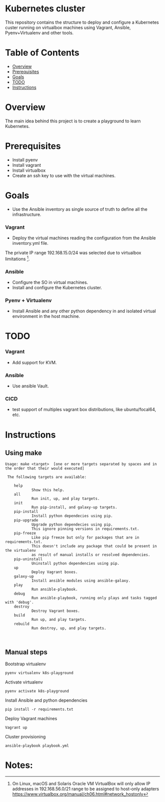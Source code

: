 # Kubernetes cluster


This repository contains the structure to deploy and configure a Kubernetes custer running on virtualbox machines using
Vagrant, Ansible, Pyenv+Virtualenv and other tools.

# Table of Contents

- [Overview](#overview)
- [Prerequisites](#prerequisites)
- [Goals](#Goals)
- [TODO](#todo)
- [Instructions](#Instructions)

# Overview

The main idea behind this project is to create a playground to learn Kubernetes.

# Prerequisites
* Install pyenv
* Install vagrant
* Install virtualbox
* Create an ssh key to use with the virtual machines.

# Goals
* Use the Ansible inventory as single source of truth to define all the infrastructure.

### Vagrant
* Deploy the virtual machines reading the configuration from the Ansible inventory.yml file.

The private IP range 192.168.15.0/24 was selected due to virtualbox limitations [^1].

### Ansible
* Configure the SO in virtual machines.
* Install and configure the Kubernetes cluster.

### Pyenv + Virtualenv
* Install Ansible and any other python dependency in and isolated virtual environment in the host machine.

# TODO

### Vagrant
* Add support for KVM.

### Ansible
* Use ansible Vault.

### CICD
* test support of multiples vagrant box distributions, like ubuntu/focal64, etc.

# Instructions

## Using make

```shell
Usage: make <target>  [one or more targets separated by spaces and in the order that their would executed]

 The following targets are available: 

	help
			Show this help.
	all
			Run init, up, and play targets.
	init
			Run pip-install, and galaxy-up targets.
	pip-install
			Install python dependecies using pip.
	pip-upgrade
			Upgrade python dependecies using pip.
			This ignore pinning versions in requirements.txt.
	pip-freeze
			Like pip freeze but only for packages that are in requirements.txt.
			This doesn't include any package that could be present in the virtualenv
			as result of manual installs or resolved dependencies.
	pip-uninstall
			Uninstall python dependencies using pip.
	up
			Deploy Vagrant boxes.
	galaxy-up
			Install ansible modules using ansible-galaxy.
	play
			Run ansible-playbook.
	debug
			Run ansible-playbook, running only plays and tasks tagged with 'debug'.
	destroy
			Destroy Vagrant boxes.
	build
			Run up, and play targets.
	rebuild
			Run destroy, up, and play targets.



```

## Manual steps

Bootstrap virtualenv
```shell
pyenv virtualenv k8s-playground
```

Activate virtualenv
```shell
pyenv activate k8s-playground
```

Install Ansible and python dependencies
```shell
pip install -r requirements.txt
```

Deploy Vagrant machines
```shell
Vagrant up
```

Cluster provisioning
```shell
ansible-playbook playbook.yml
```

# Notes:
[^1]: On Linux, macOS and Solaris Oracle VM VirtualBox will only allow IP addresses in 192.168.56.0/21 range to be assigned to host-only adapters https://www.virtualbox.org/manual/ch06.html#network_hostonly
[^2]: In releases older than Debian 12 and Ubuntu 22.04, `/etc/apt/keyrings` does not exist by default. https://wiki.debian.org/DebianRepository/UseThirdParty